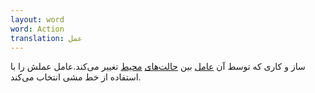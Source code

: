 ```yaml
---
layout: word
word: Action
translation: عمل
---
```


ساز و کاری که توسط آن [عامل](/A/agent/) بین [حالت‌های](/S/state/) [محیط](/E/environment/) تغییر می‌کند.عامل عملش را با استفاده از خط مشی انتخاب می‌کند.
